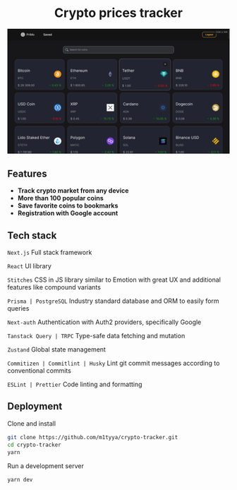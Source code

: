 <h1 align='center'>Crypto prices tracker</h1>

![App main page](./public/app.png)

## Features

- **Track crypto market from any device**
- **More than 100 popular coins**
- **Save favorite coins to bookmarks**
- **Registration with Google account**


## Tech stack

`Next.js`
Full stack framework

`React`
UI library

`Stitches`
CSS in JS library similar to Emotion with great UX and additional features like compound variants

`Prisma | PostgreSQL`
Industry standard database and ORM to easily form queries

`Next-auth`
Authentication with Auth2 providers, specifically Google

`Tanstack Query | TRPC`
Type-safe data fetching and mutation

`Zustand`
Global state management

`Commitizen | Commitlint | Husky`
Lint git commit messages according to conventional commits

`ESLint | Prettier`
Code linting and formatting

## Deployment

Clone and install
```bash
git clone https://github.com/m1tyya/crypto-tracker.git
cd crypto-tracker
yarn
```

Run a development server
```bash
yarn dev
```
